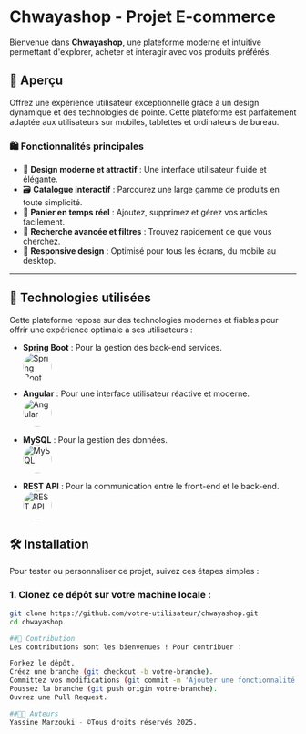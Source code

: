 # Chwayashop - Projet E-commerce

Bienvenue dans **Chwayashop**, une plateforme moderne et intuitive permettant d'explorer, acheter et interagir avec vos produits préférés.

## 🚀 Aperçu

Offrez une expérience utilisateur exceptionnelle grâce à un design dynamique et des technologies de pointe. Cette plateforme est parfaitement adaptée aux utilisateurs sur mobiles, tablettes et ordinateurs de bureau.

### 🛍️ Fonctionnalités principales

- 🎨 **Design moderne et attractif** : Une interface utilisateur fluide et élégante.
- 🗃️ **Catalogue interactif** : Parcourez une large gamme de produits en toute simplicité.
- 🛒 **Panier en temps réel** : Ajoutez, supprimez et gérez vos articles facilement.
- 🔎 **Recherche avancée et filtres** : Trouvez rapidement ce que vous cherchez.
- 🔄 **Responsive design** : Optimisé pour tous les écrans, du mobile au desktop.

---

## 🚀 Technologies utilisées

Cette plateforme repose sur des technologies modernes et fiables pour offrir une expérience optimale à ses utilisateurs :

- **Spring Boot** : Pour la gestion des back-end services.  
  <img src="https://simpleicons.org/icons/springboot.svg" alt="Spring Boot" width="50" height="50" style="border-radius: 50%;">

- **Angular** : Pour une interface utilisateur réactive et moderne.  
  <img src="https://simpleicons.org/icons/angular.svg" alt="Angular" width="50" height="50" style="border-radius: 50%;">

- **MySQL** : Pour la gestion des données.  
  <img src="https://simpleicons.org/icons/mysql.svg" alt="MySQL" width="50" height="50" style="border-radius: 50%;">

- **REST API** : Pour la communication entre le front-end et le back-end.  
  <img src="https://simpleicons.org/icons/swagger.svg" alt="REST API" width="50" height="50" style="border-radius: 50%;">

## 🛠️ Installation

Pour tester ou personnaliser ce projet, suivez ces étapes simples :

### 1. Clonez ce dépôt sur votre machine locale :

```bash
git clone https://github.com/votre-utilisateur/chwayashop.git
cd chwayashop

##🤝 Contribution
Les contributions sont les bienvenues ! Pour contribuer :

Forkez le dépôt.
Créez une branche (git checkout -b votre-branche).
Committez vos modifications (git commit -m 'Ajouter une fonctionnalité').
Poussez la branche (git push origin votre-branche).
Ouvrez une Pull Request.

##👨‍💻 Auteurs
Yassine Marzouki - ©Tous droits réservés 2025.
 
